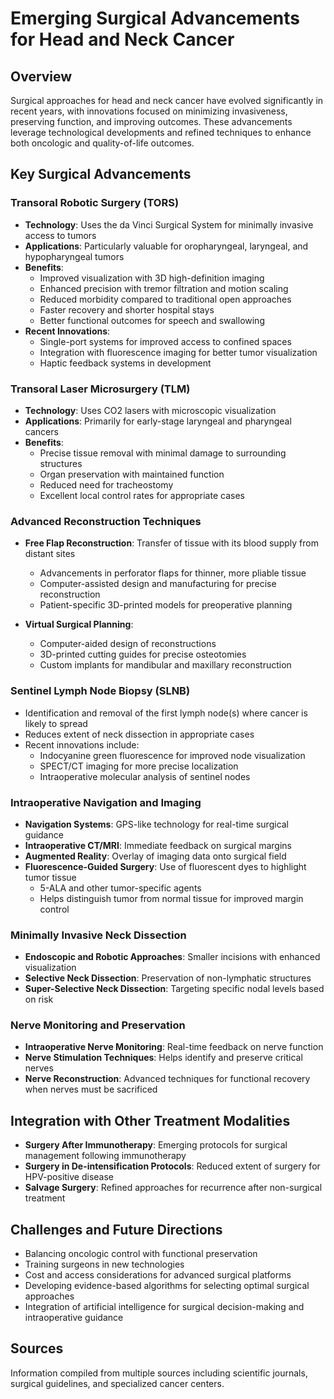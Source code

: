# Emerging Surgical Advancements for Head and Neck Cancer

## Overview
Surgical approaches for head and neck cancer have evolved significantly in recent years, with innovations focused on minimizing invasiveness, preserving function, and improving outcomes. These advancements leverage technological developments and refined techniques to enhance both oncologic and quality-of-life outcomes.

## Key Surgical Advancements

### Transoral Robotic Surgery (TORS)
- **Technology**: Uses the da Vinci Surgical System for minimally invasive access to tumors
- **Applications**: Particularly valuable for oropharyngeal, laryngeal, and hypopharyngeal tumors
- **Benefits**:
  - Improved visualization with 3D high-definition imaging
  - Enhanced precision with tremor filtration and motion scaling
  - Reduced morbidity compared to traditional open approaches
  - Faster recovery and shorter hospital stays
  - Better functional outcomes for speech and swallowing
- **Recent Innovations**:
  - Single-port systems for improved access to confined spaces
  - Integration with fluorescence imaging for better tumor visualization
  - Haptic feedback systems in development

### Transoral Laser Microsurgery (TLM)
- **Technology**: Uses CO2 lasers with microscopic visualization
- **Applications**: Primarily for early-stage laryngeal and pharyngeal cancers
- **Benefits**:
  - Precise tissue removal with minimal damage to surrounding structures
  - Organ preservation with maintained function
  - Reduced need for tracheostomy
  - Excellent local control rates for appropriate cases

### Advanced Reconstruction Techniques
- **Free Flap Reconstruction**: Transfer of tissue with its blood supply from distant sites
  - Advancements in perforator flaps for thinner, more pliable tissue
  - Computer-assisted design and manufacturing for precise reconstruction
  - Patient-specific 3D-printed models for preoperative planning

- **Virtual Surgical Planning**:
  - Computer-aided design of reconstructions
  - 3D-printed cutting guides for precise osteotomies
  - Custom implants for mandibular and maxillary reconstruction

### Sentinel Lymph Node Biopsy (SLNB)
- Identification and removal of the first lymph node(s) where cancer is likely to spread
- Reduces extent of neck dissection in appropriate cases
- Recent innovations include:
  - Indocyanine green fluorescence for improved node visualization
  - SPECT/CT imaging for more precise localization
  - Intraoperative molecular analysis of sentinel nodes

### Intraoperative Navigation and Imaging
- **Navigation Systems**: GPS-like technology for real-time surgical guidance
- **Intraoperative CT/MRI**: Immediate feedback on surgical margins
- **Augmented Reality**: Overlay of imaging data onto surgical field
- **Fluorescence-Guided Surgery**: Use of fluorescent dyes to highlight tumor tissue
  - 5-ALA and other tumor-specific agents
  - Helps distinguish tumor from normal tissue for improved margin control

### Minimally Invasive Neck Dissection
- **Endoscopic and Robotic Approaches**: Smaller incisions with enhanced visualization
- **Selective Neck Dissection**: Preservation of non-lymphatic structures
- **Super-Selective Neck Dissection**: Targeting specific nodal levels based on risk

### Nerve Monitoring and Preservation
- **Intraoperative Nerve Monitoring**: Real-time feedback on nerve function
- **Nerve Stimulation Techniques**: Helps identify and preserve critical nerves
- **Nerve Reconstruction**: Advanced techniques for functional recovery when nerves must be sacrificed

## Integration with Other Treatment Modalities
- **Surgery After Immunotherapy**: Emerging protocols for surgical management following immunotherapy
- **Surgery in De-intensification Protocols**: Reduced extent of surgery for HPV-positive disease
- **Salvage Surgery**: Refined approaches for recurrence after non-surgical treatment

## Challenges and Future Directions
- Balancing oncologic control with functional preservation
- Training surgeons in new technologies
- Cost and access considerations for advanced surgical platforms
- Developing evidence-based algorithms for selecting optimal surgical approaches
- Integration of artificial intelligence for surgical decision-making and intraoperative guidance

## Sources
Information compiled from multiple sources including scientific journals, surgical guidelines, and specialized cancer centers.

